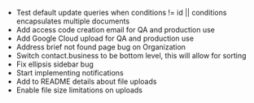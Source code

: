 * Test default update queries when conditions != id || conditions encapsulates multiple documents
* Add access code creation email for QA and production use
* Add Google Cloud upload for QA and production use
* Address brief not found page bug on Organization
* Switch contact.business to be bottom level, this will allow for sorting
* Fix ellipsis sidebar bug
* Start implementing notifications
* Add to README details about file uploads
* Enable file size limitations on uploads